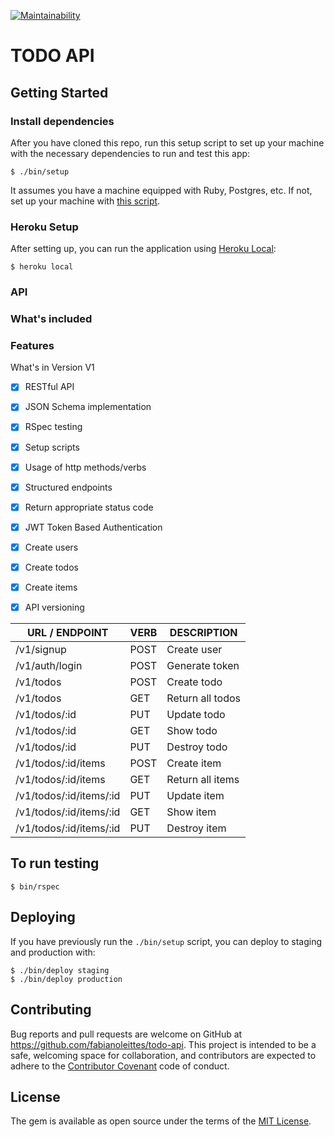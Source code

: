 [![Maintainability](https://api.codeclimate.com/v1/badges/fda72ff60e3468ed28a4/maintainability)](https://codeclimate.com/github/fabianoleittes/todo-api/maintainability)

# TODO API

## Getting Started

### Install dependencies
After you have cloned this repo, run this setup script to set up your machine
with the necessary dependencies to run and test this app:

    $ ./bin/setup

It assumes you have a machine equipped with Ruby, Postgres, etc. If not, set up
your machine with [this script].

[this script]: https://github.com/thoughtbot/laptop


### Heroku Setup
After setting up, you can run the application using [Heroku Local]:

    $ heroku local

[Heroku Local]: https://devcenter.heroku.com/articles/heroku-local

### API

### What's included

### Features

What's in Version V1

- [x] RESTful API
- [x] JSON Schema implementation
- [x] RSpec testing
- [x] Setup scripts
- [x] Usage of http methods/verbs
- [x] Structured endpoints
- [x] Return appropriate status code
- [x] JWT Token Based Authentication
- [x] Create users
- [x] Create todos
- [x] Create items
- [x] API versioning


URL / ENDPOINT    |    VERB    |    DESCRIPTION   
----------------- | ---------- | -------------- 
/v1/signup            |    POST    | Create user
/v1/auth/login       |    POST    | Generate token      
/v1/todos            |    POST     | Create todo
/v1/todos |    GET     | Return all todos      
/v1/todos/:id |    PUT     | Update todo
/v1/todos/:id |    GET     | Show todo
/v1/todos/:id |    PUT     | Destroy todo      
/v1/todos/:id/items |   POST   | Create item
/v1/todos/:id/items |    GET     | Return all items      
/v1/todos/:id/items/:id |    PUT     | Update item
/v1/todos/:id/items/:id |    GET     | Show item
/v1/todos/:id/items/:id |    PUT     | Destroy item      

## To run testing
    $ bin/rspec

## Deploying

If you have previously run the `./bin/setup` script,
you can deploy to staging and production with:

    $ ./bin/deploy staging
    $ ./bin/deploy production

## Contributing

Bug reports and pull requests are welcome on GitHub at https://github.com/fabianoleittes/todo-api. This project is intended to be a safe, welcoming space for collaboration, and contributors are expected to adhere to the [Contributor Covenant](https://www.contributor-covenant.org/) code of conduct.


## License

The gem is available as open source under the terms of the [MIT License](http://opensource.org/licenses/MIT).